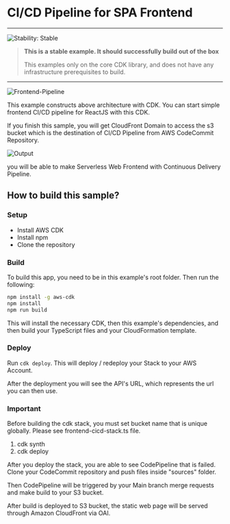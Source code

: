 
# CI/CD Pipeline for SPA Frontend
<!--BEGIN STABILITY BANNER-->
---

![Stability: Stable](https://img.shields.io/badge/stability-Stable-success.svg?style=for-the-badge)

> **This is a stable example. It should successfully build out of the box**
>
> This examples only on the core CDK library, and does not have any infrastructure prerequisites to build.

---
<!--END STABILITY BANNER-->

![Frontend-Pipeline](https://d1zrwss8zuawdm.cloudfront.net/frontend-cicd.png)

This example constructs above architecture with CDK.
You can start simple frontend CI/CD pipeline for ReactJS with this CDK.

If you finish this sample, you will get CloudFront Domain to access the s3 bucket which is the destination of CI/CD Pipeline from AWS CodeCommit Repository.

![Output](https://d32sg88lpbkif7.cloudfront.net/frontend-cicd-out.png)

you will be able to make Serverless Web Frontend with Continuous Delivery Pipeline.

## How to build this sample?

### Setup

- Install AWS CDK
- Install npm
- Clone the repository

### Build

To build this app, you need to be in this example's root folder. Then run the following:

```bash
npm install -g aws-cdk
npm install
npm run build
```

This will install the necessary CDK, then this example's dependencies, and then build your TypeScript files and your CloudFormation template.

### Deploy

Run `cdk deploy`. This will deploy / redeploy your Stack to your AWS Account.

After the deployment you will see the API's URL, which represents the url you can then use.


### Important

Before building the cdk stack, you must set bucket name that is unique globally.
Please see frontend-cicd-stack.ts file.

1. cdk synth
2. cdk deploy

After you deploy the stack, you are able to see CodePipeline that is failed.
Clone your CodeCommit repository and push files inside "sources" folder.

Then CodePipeline will be triggered by your Main branch merge requests and make build to your S3 bucket.



After build is deployed to S3 bucket, the static web page will be served through Amazon CloudFront via OAI.

